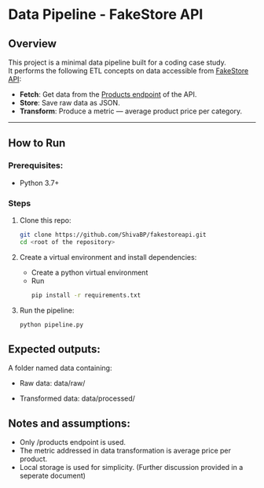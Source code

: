 # Data Pipeline - FakeStore API

## Overview
This project is a minimal data pipeline built for a coding case study.  
It performs the following ETL concepts on data accessible from [FakeStore API](https://fakestoreapi.com/):
- **Fetch**: Get data from the [Products endpoint](https://fakestoreapi.com/products) of the API.
- **Store**: Save raw data as JSON.
- **Transform**: Produce a  metric — average product price per category.

---

## How to Run

### Prerequisites:
- Python 3.7+

### Steps
1. Clone this repo:
   ```bash
   git clone https://github.com/ShivaBP/fakestoreapi.git
   cd <root of the repository>

2. Create a virtual environment and install dependencies:

    -  Create a python virtual environment
    -  Run
        ```bash
        pip install -r requirements.txt

3. Run the pipeline:
    ```bash
    python pipeline.py

## Expected outputs: 
A folder named data containing:

- Raw data: data/raw/

- Transformed data: data/processed/


## Notes and assumptions:
- Only /products endpoint is used.
- The metric addressed in data transformation is average price per product.
- Local storage is used for simplicity. (Further discussion provided in a seperate document)